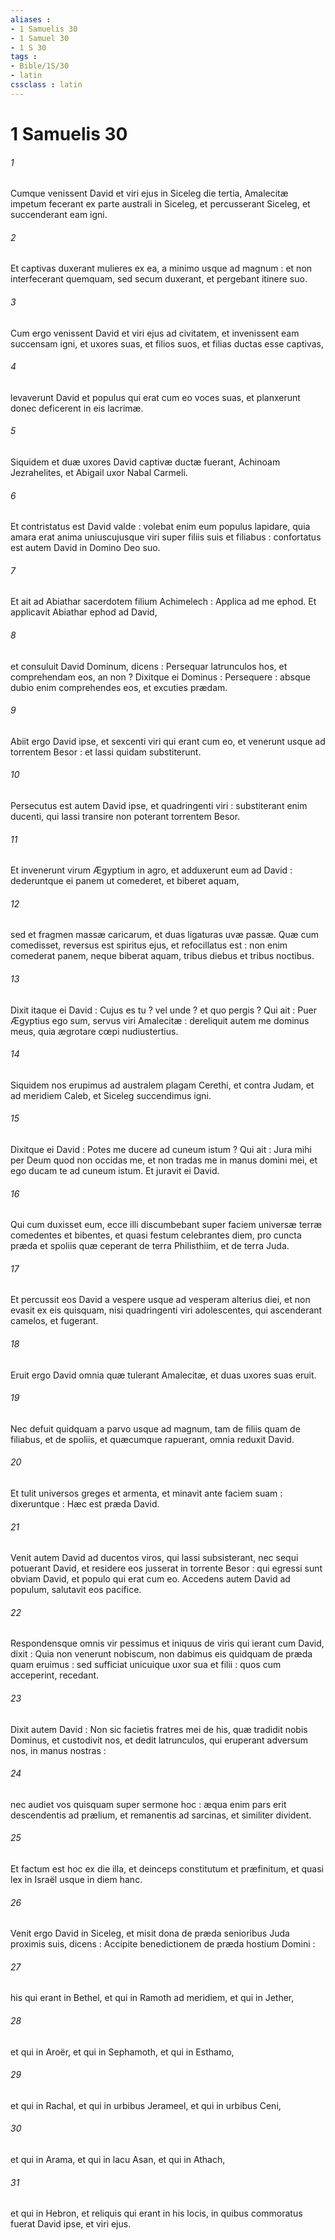 ```yaml
---
aliases : 
- 1 Samuelis 30
- 1 Samuel 30
- 1 S 30
tags : 
- Bible/1S/30
- latin
cssclass : latin
---
```


# 1 Samuelis 30

###### 1
Cumque venissent David et viri ejus in Siceleg die tertia, Amalecitæ impetum fecerant ex parte australi in Siceleg, et percusserant Siceleg, et succenderant eam igni.
###### 2
Et captivas duxerant mulieres ex ea, a minimo usque ad magnum : et non interfecerant quemquam, sed secum duxerant, et pergebant itinere suo.
###### 3
Cum ergo venissent David et viri ejus ad civitatem, et invenissent eam succensam igni, et uxores suas, et filios suos, et filias ductas esse captivas,
###### 4
levaverunt David et populus qui erat cum eo voces suas, et planxerunt donec deficerent in eis lacrimæ.
###### 5
Siquidem et duæ uxores David captivæ ductæ fuerant, Achinoam Jezrahelites, et Abigail uxor Nabal Carmeli.
###### 6
Et contristatus est David valde : volebat enim eum populus lapidare, quia amara erat anima uniuscujusque viri super filiis suis et filiabus : confortatus est autem David in Domino Deo suo.
###### 7
Et ait ad Abiathar sacerdotem filium Achimelech : Applica ad me ephod. Et applicavit Abiathar ephod ad David,
###### 8
et consuluit David Dominum, dicens : Persequar latrunculos hos, et comprehendam eos, an non ? Dixitque ei Dominus : Persequere : absque dubio enim comprehendes eos, et excuties prædam.
###### 9
Abiit ergo David ipse, et sexcenti viri qui erant cum eo, et venerunt usque ad torrentem Besor : et lassi quidam substiterunt.
###### 10
Persecutus est autem David ipse, et quadringenti viri : substiterant enim ducenti, qui lassi transire non poterant torrentem Besor.
###### 11
Et invenerunt virum Ægyptium in agro, et adduxerunt eum ad David : dederuntque ei panem ut comederet, et biberet aquam,
###### 12
sed et fragmen massæ caricarum, et duas ligaturas uvæ passæ. Quæ cum comedisset, reversus est spiritus ejus, et refocillatus est : non enim comederat panem, neque biberat aquam, tribus diebus et tribus noctibus.
###### 13
Dixit itaque ei David : Cujus es tu ? vel unde ? et quo pergis ? Qui ait : Puer Ægyptius ego sum, servus viri Amalecitæ : dereliquit autem me dominus meus, quia ægrotare cœpi nudiustertius.
###### 14
Siquidem nos erupimus ad australem plagam Cerethi, et contra Judam, et ad meridiem Caleb, et Siceleg succendimus igni.
###### 15
Dixitque ei David : Potes me ducere ad cuneum istum ? Qui ait : Jura mihi per Deum quod non occidas me, et non tradas me in manus domini mei, et ego ducam te ad cuneum istum. Et juravit ei David.
###### 16
Qui cum duxisset eum, ecce illi discumbebant super faciem universæ terræ comedentes et bibentes, et quasi festum celebrantes diem, pro cuncta præda et spoliis quæ ceperant de terra Philisthiim, et de terra Juda.
###### 17
Et percussit eos David a vespere usque ad vesperam alterius diei, et non evasit ex eis quisquam, nisi quadringenti viri adolescentes, qui ascenderant camelos, et fugerant.
###### 18
Eruit ergo David omnia quæ tulerant Amalecitæ, et duas uxores suas eruit.
###### 19
Nec defuit quidquam a parvo usque ad magnum, tam de filiis quam de filiabus, et de spoliis, et quæcumque rapuerant, omnia reduxit David.
###### 20
Et tulit universos greges et armenta, et minavit ante faciem suam : dixeruntque : Hæc est præda David.
###### 21
Venit autem David ad ducentos viros, qui lassi subsisterant, nec sequi potuerant David, et residere eos jusserat in torrente Besor : qui egressi sunt obviam David, et populo qui erat cum eo. Accedens autem David ad populum, salutavit eos pacifice.
###### 22
Respondensque omnis vir pessimus et iniquus de viris qui ierant cum David, dixit : Quia non venerunt nobiscum, non dabimus eis quidquam de præda quam eruimus : sed sufficiat unicuique uxor sua et filii : quos cum acceperint, recedant.
###### 23
Dixit autem David : Non sic facietis fratres mei de his, quæ tradidit nobis Dominus, et custodivit nos, et dedit latrunculos, qui eruperant adversum nos, in manus nostras :
###### 24
nec audiet vos quisquam super sermone hoc : æqua enim pars erit descendentis ad prælium, et remanentis ad sarcinas, et similiter divident.
###### 25
Et factum est hoc ex die illa, et deinceps constitutum et præfinitum, et quasi lex in Israël usque in diem hanc.
###### 26
Venit ergo David in Siceleg, et misit dona de præda senioribus Juda proximis suis, dicens : Accipite benedictionem de præda hostium Domini :
###### 27
his qui erant in Bethel, et qui in Ramoth ad meridiem, et qui in Jether,
###### 28
et qui in Aroër, et qui in Sephamoth, et qui in Esthamo,
###### 29
et qui in Rachal, et qui in urbibus Jerameel, et qui in urbibus Ceni,
###### 30
et qui in Arama, et qui in lacu Asan, et qui in Athach,
###### 31
et qui in Hebron, et reliquis qui erant in his locis, in quibus commoratus fuerat David ipse, et viri ejus.
